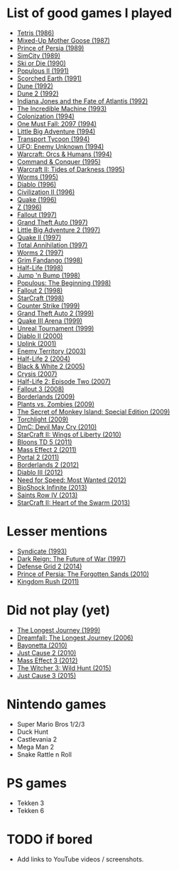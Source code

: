 # List of good games I played
 - [Tetris (1986)](https://en.wikipedia.org/wiki/Tetris)
 - [Mixed-Up Mother Goose (1987)](https://en.wikipedia.org/wiki/Mixed-Up_Mother_Goose)
 - [Prince of Persia (1989)](https://en.wikipedia.org/wiki/Prince_of_Persia_(1989_video_game))
 - [SimCity (1989)](https://en.wikipedia.org/wiki/SimCity_(1989_video_game))
 - [Ski or Die (1990)](https://en.wikipedia.org/wiki/Ski_or_Die)
 - [Populous II (1991)](https://en.wikipedia.org/wiki/Populous_II:_Trials_of_the_Olympian_Gods)
 - [Scorched Earth (1991)](https://en.wikipedia.org/wiki/Scorched_Earth_(video_game))
 - [Dune (1992)](https://en.wikipedia.org/wiki/Dune_(video_game))
 - [Dune 2 (1992)](https://en.wikipedia.org/wiki/Dune_II)
 - [Indiana Jones and the Fate of Atlantis (1992)](https://en.wikipedia.org/wiki/Indiana_Jones_and_the_Fate_of_Atlantis)
 - [The Incredible Machine (1993)](https://en.wikipedia.org/wiki/The_Incredible_Machine_(series)#The_Incredible_Machine)
 - [Colonization (1994)](https://en.wikipedia.org/wiki/Sid_Meier%27s_Colonization)
 - [One Must Fall: 2097 (1994)](https://en.wikipedia.org/wiki/One_Must_Fall:_2097)
 - [Little Big Adventure (1994)](https://en.wikipedia.org/wiki/Little_Big_Adventure)
 - [Transport Tycoon (1994)](https://en.wikipedia.org/wiki/Transport_Tycoon)
 - [UFO: Enemy Unknown (1994)](https://en.wikipedia.org/wiki/UFO:_Enemy_Unknown)
 - [Warcraft: Orcs & Humans (1994)](https://en.wikipedia.org/wiki/Warcraft:_Orcs_%26_Humans)
 - [Command & Conquer (1995)](https://en.wikipedia.org/wiki/Command_%26_Conquer_(1995_video_game))
 - [Warcraft II: Tides of Darkness (1995)](https://en.wikipedia.org/wiki/Warcraft_II:_Tides_of_Darkness)
 - [Worms (1995)](https://en.wikipedia.org/wiki/Worms_(1995_video_game))
 - [Diablo (1996)](https://en.wikipedia.org/wiki/Diablo_(video_game))
 - [Civilization II (1996)](https://en.wikipedia.org/wiki/Civilization_II)
 - [Quake (1996)](https://en.wikipedia.org/wiki/Quake_(video_game))
 - [Z (1996)](https://en.wikipedia.org/wiki/Z_(video_game))
 - [Fallout (1997)](https://en.wikipedia.org/wiki/Fallout_(video_game))
 - [Grand Theft Auto (1997)](https://en.wikipedia.org/wiki/Grand_Theft_Auto_(video_game))
 - [Little Big Adventure 2 (1997)](https://en.wikipedia.org/wiki/Little_Big_Adventure_2)
 - [Quake II (1997)](https://en.wikipedia.org/wiki/Quake_II)
 - [Total Annihilation (1997)](https://en.wikipedia.org/wiki/Total_Annihilation)
 - [Worms 2 (1997)](https://en.wikipedia.org/wiki/Worms_2)
 - [Grim Fandango (1998)](https://en.wikipedia.org/wiki/Grim_Fandango)
 - [Half-Life (1998)](https://en.wikipedia.org/wiki/Half-Life_(video_game))
 - [Jump 'n Bump (1998)](https://en.wikipedia.org/wiki/Jump_%27n_Bump)
 - [Populous: The Beginning (1998)](https://en.wikipedia.org/wiki/Populous:_The_Beginning)
 - [Fallout 2 (1998)](https://en.wikipedia.org/wiki/Fallout_2)
 - [StarCraft (1998)](https://en.wikipedia.org/wiki/StarCraft)
 - [Counter Strike (1999)](https://en.wikipedia.org/wiki/Counter-Strike)
 - [Grand Theft Auto 2 (1999)](https://en.wikipedia.org/wiki/Grand_Theft_Auto_2)
 - [Quake III Arena (1999)](https://en.wikipedia.org/wiki/Quake_III_Arena)
 - [Unreal Tournament (1999)](https://en.wikipedia.org/wiki/Unreal_Tournament)
 - [Diablo II (2000)](https://en.wikipedia.org/wiki/Diablo_II)
 - [Uplink (2001)](https://en.wikipedia.org/wiki/Uplink_(video_game))
 - [Enemy Territory (2003)](https://en.wikipedia.org/wiki/Wolfenstein:_Enemy_Territory)
 - [Half-Life 2 (2004)](https://en.wikipedia.org/wiki/Half-Life_2)
 - [Black & White 2 (2005)](https://en.wikipedia.org/wiki/Black_%26_White_2)
 - [Crysis (2007)](https://en.wikipedia.org/wiki/Crysis)
 - [Half-Life 2: Episode Two (2007)](https://en.wikipedia.org/wiki/Half-Life_2:_Episode_Two)
 - [Fallout 3 (2008)](https://en.wikipedia.org/wiki/Fallout_3)
 - [Borderlands (2009)](https://en.wikipedia.org/wiki/Borderlands_(video_game))
 - [Plants vs. Zombies (2009)](https://en.wikipedia.org/wiki/Plants_vs._Zombies)
 - [The Secret of Monkey Island: Special Edition (2009)](https://en.wikipedia.org/wiki/The_Secret_of_Monkey_Island)
 - [Torchlight (2009)](https://en.wikipedia.org/wiki/Torchlight)
 - [DmC: Devil May Cry (2010)](https://en.wikipedia.org/wiki/DmC:_Devil_May_Cry)
 - [StarCraft II: Wings of Liberty (2010)](https://en.wikipedia.org/wiki/StarCraft_II:_Wings_of_Liberty)
 - [Bloons TD 5 (2011)](https://en.wikipedia.org/wiki/Bloons_Tower_Defense#Bloons_TD_5)
 - [Mass Effect 2 (2011)](https://en.wikipedia.org/wiki/Mass_Effect_2)
 - [Portal 2 (2011)](https://en.wikipedia.org/wiki/Portal_2)
 - [Borderlands 2 (2012)](https://en.wikipedia.org/wiki/Borderlands_2)
 - [Diablo III (2012)](https://en.wikipedia.org/wiki/Diablo_III)
 - [Need for Speed: Most Wanted (2012)](https://en.wikipedia.org/wiki/Need_for_Speed:_Most_Wanted_(2012_video_game))
 - [BioShock Infinite (2013)](https://en.wikipedia.org/wiki/BioShock_Infinite)
 - [Saints Row IV (2013)](https://en.wikipedia.org/wiki/Saints_Row_IV)
 - [StarCraft II: Heart of the Swarm (2013)](https://en.wikipedia.org/wiki/StarCraft_II:_Heart_of_the_Swarm)

# Lesser mentions
 - [Syndicate (1993)](https://en.wikipedia.org/wiki/Syndicate_(series))
 - [Dark Reign: The Future of War (1997)](https://en.wikipedia.org/wiki/Dark_Reign:_The_Future_of_War)
 - [Defense Grid 2 (2014)](https://en.wikipedia.org/wiki/Defense_Grid_2)
 - [Prince of Persia: The Forgotten Sands (2010)](https://en.wikipedia.org/wiki/Prince_of_Persia:_The_Forgotten_Sands)
 - [Kingdom Rush (2011)](https://en.wikipedia.org/wiki/Kingdom_Rush)

# Did not play (yet)
 - [The Longest Journey (1999)](https://en.wikipedia.org/wiki/The_Longest_Journey)
 - [Dreamfall: The Longest Journey (2006)](https://en.wikipedia.org/wiki/Dreamfall:_The_Longest_Journey)
 - [Bayonetta (2010)](https://en.wikipedia.org/wiki/Bayonetta)
 - [Just Cause 2 (2010)](https://en.wikipedia.org/wiki/Just_Cause_2)
 - [Mass Effect 3 (2012)](https://en.wikipedia.org/wiki/Mass_Effect_3)
 - [The Witcher 3: Wild Hunt (2015)](https://en.wikipedia.org/wiki/The_Witcher_3:_Wild_Hunt)
 - [Just Cause 3 (2015)](https://en.wikipedia.org/wiki/Just_Cause_3)

# Nintendo games
 - Super Mario Bros 1/2/3
 - Duck Hunt
 - Castlevania 2
 - Mega Man 2
 - Snake Rattle n Roll

# PS games
 - Tekken 3
 - Tekken 6

# TODO if bored
 - Add links to YouTube videos / screenshots.
